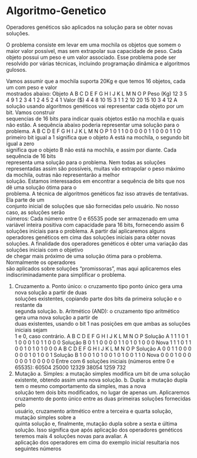 # Algoritmo-Genetico
Operadores genéticos são aplicados na solução para se obter novas soluções.

O	problema consiste	em	levar	em	uma	mochila	os objetos	que	somem	o	maior	valor	possível,	mas	sem	
extrapolar	sua	capacidade de	peso. Cada	objeto	possui	um	peso	e	um	valor	associado.
Esse	problema	pode	ser	resolvido	por	várias	técnicas,	incluindo programação	dinâmica e
algoritmos	gulosos.

Vamos	assumir	que	a	mochila	suporta	20Kg	e	que	temos	16	objetos,	cada	um	com	peso	e	valor	
mostrados	abaixo:
Objeto A B C D E F G H I J K L M N O P
Peso (Kg) 12 3 5 4 9 1 2 3 4 1 2 4 5 2 4 1
Valor	($) 4 4 8 10 15 3 1 1 2 10 20 15 10 3 4 12
A	solução	usando	algoritmos	genéticos	vai	representar	cada	objeto	por	um	bit.	Vamos	construir	
sequencias	de	16	bits	para	indicar	quais	objetos	estão	na	mochila	e	quais	não	estão.	A sequência	
abaixo poderia	representar	uma	solução para	o	problema.
A B C D E F G H I J K L M N O P
1 0 1 1 0 0 0 0 0 1 1 0 0 0 1 1
O	primeiro	bit	igual	a	1	significa	que	o	objeto A	está	na	mochila,	o	segundo	bit	igual	a	zero	
significa	que	o	objeto	B	não	está	na	mochila,	e	assim	por	diante.	Cada	sequência de	16	bits	
representa	uma	solução para	o	problema.	Nem	todas	as	soluções representadas	assim	são	
possíveis,	muitas	vão	extrapolar	o	peso	máximo	da	mochila,	outras	não	representarão	a	melhor	
solução.
Estamos	interessados	em	encontrar	a	sequência de	bits	que	nos	dê	uma	solução	ótima	para	o	
problema. A	técnica	de	algoritmos	genéticos	faz	isso	através	de	tentativas.	Ela	parte de	um	
conjunto	inicial	de	soluções	que	são	fornecidas	pelo	usuário.	No	nosso	caso,	as	soluções	serão	
números:
Cada	número	entre	0	e	65535	pode	ser	armazenado	em	uma	variável	inteira	positiva	com	
capacidade	para	16	bits,	fornecendo	assim	6	soluções	iniciais	para	o	problema. A	partir	daí	
aplicaremos	alguns	operadores	genéticos em	cima	das	soluções	iniciais	para obter novas	
soluções.
A	finalidade	dos	operadores	genéticos	é	obter	uma	variação	das	soluções	iniciais	com	o	objetivo	
de	chegar	mais	próximo	de	uma	solução	ótima	para	o	problema.	Normalmente	os	operadores	
são	aplicados	sobre	soluções	“promissoras”,	mas	aqui	aplicaremos	eles	indiscriminadamente	
para	simplificar	o	problema.
1) Cruzamento
a. Ponto	único:	o	cruzamento	tipo	ponto	único	gera	uma	nova	solução	a	partir	de	duas	
soluções	existentes,	copiando	parte	dos	bits	da	primeira	solução	e	o	restante	da	
segunda	solução.
b. Aritmético	(AND):	o	cruzamento	tipo	aritmético	gera	uma	nova	solução	a	partir	de	
duas	existentes,	usando	o bit	1	nas	posições	em	que	ambas	as	soluções iniciais	sejam	
1	e	0,	caso	contrário.
A B C D E F G H I J K L M N O P
Solução	A 1 1 1 0 1 1 0 0 0 1 0 1 1 0 0 0
Solução	B 0 1 1 0 0 0 0 1 1 0 1 0 1 0 0 0
Nova 1 1 1 0 1 1 0 0 1 0 1 0 1 0 0 0
A B C D E F G H I J K L M N O P
Solução	A 0 0 1 1 0 0 0 0 0 0 1 0 1 0 0 1
Solução	B 1 0 0 1 0 1 0 0 1 0 1 0 0 1 1 0
Nova 0 0 0 1 0 0 0 0 0 0 1 0 0 0 0 0
Entre com 6 soluções iniciais (números entre 0 e 65535):
60504
25000
12329
38054
1259
732
2) Mutação
a. Simples:	a	mutação	simples	modifica	um	bit	de	uma	solução	existente,	obtendo	
assim	uma	nova	solução.
b. Dupla:	a	mutação	dupla	tem	o	mesmo	comportamento	da	simples,	mas	a	nova	
solução	tem	dois	bits	modificados,	no	lugar	de	apenas	um.
Aplicaremos	cruzamento	de	ponto	único entre	as	duas	primeiras	soluções fornecidas	pelo	
usuário,	cruzamento	aritmético entre	a	terceira	e	quarta	solução,	mutação	simples sobre	a	
quinta	solução	e,	finalmente,	mutação	dupla sobre	a	sexta	e	última	solução.	Isso	significa	que	
após	aplicação	dos	operadores	genéticos	teremos	mais	4	soluções	novas	para	avaliar.	A	
aplicação	dos	operadores	em	cima	do	exemplo	inicial	resultaria	nos	seguintes	números

